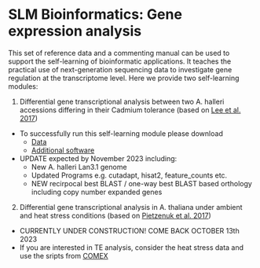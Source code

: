 # SLM Bioinformatics: Gene expression analysis
This set of reference data and a commenting manual can be used to support the self-learning of bioinformatic applications. It teaches the practical use of next-generation sequencing data to investigate gene regulation at the transcriptome level. Here we provide two self-learning modules:

1. Differential gene transcriptional analysis between two A. halleri accessions differing in their Cadmium tolerance (based on [Lee et al. 2017](https://onlinelibrary.wiley.com/doi/full/10.1111/tpj.15544))
* To successfully run this self-learning module please download
  * [Data](https://ruhr-uni-bochum.sciebo.de/s/TeeDqNyqAjAgJjW)
  * [Additional software](https://ruhr-uni-bochum.sciebo.de/s/opCaPMoRF3nlvun)
* UPDATE expected by November 2023 including:
  * New A. halleri Lan3.1 genome
  * Updated Programs e.g. cutadapt, hisat2, feature_counts etc.
  * NEW recirpocal best BLAST / one-way best BLAST based orthology including copy number expanded genes

2. Differential gene transcriptional analysis in A. thaliana under ambient and heat stress conditions (based on [Pietzenuk et al. 2017](https://genomebiology.biomedcentral.com/articles/10.1186/s13059-016-1072-3))  
* CURRENTLY UNDER CONSTRUCTION! COME BACK OCTOBER 13th 2023
* If you are interested in TE analysis, consider the heat stress data and use the sripts from [COMEX](https://github.com/bpietzenuk/COMEX)
